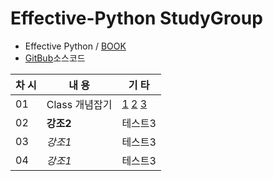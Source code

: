 # Effective-Python StudyGroup
+ Effective Python / [BOOK](https://github.com/camoverride/lit) 
+ [GitBub](https://github.com/gilbutITbook/080235)소스코드


|차 시|내 용 |기 타|
|---|---|---|
|01|Class 개념잡기|[1](https://github.com/Raziel-JKM/Effective-Python/blob/main/Doc/01.Class%20Practice.ipynb) [2](https://github.com/Raziel-JKM/Effective-Python/blob/main/Doc/01.Class%20Practice(2).ipynb) [3](https://github.com/Raziel-JKM/Effective-Python/blob/main/Doc/01%20-1%20Class_%EB%A1%9C_%EC%9E%90%EB%8F%99%EC%B0%A8_%EA%B5%AC%EC%84%B1%ED%95%B4%EB%B3%B4%EA%B8%B0.ipynb)|
|02|**강조2**|테스트3|
|03|*강조1*|테스트3|
|04|*강조1*|테스트3|

